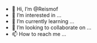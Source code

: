 - 👋 Hi, I’m @Reismof
- 👀 I’m interested in ...
- 🌱 I’m currently learning ...
- 💞️ I’m looking to collaborate on ...
- 📫 How to reach me ...

<!---
Reismof/Reismof is a ✨ special ✨ repository because its `README.md` (this file) appears on your GitHub profile.
You can click the Preview link to take a look at your changes.
--->
